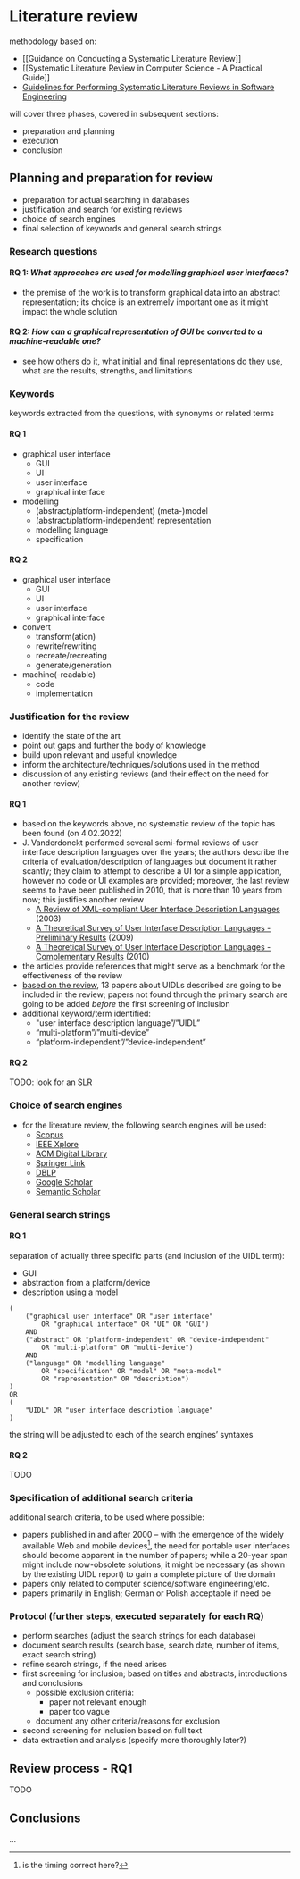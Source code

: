 # Literature review
methodology based on:
- [[Guidance on Conducting a Systematic Literature Review]]
- [[Systematic Literature Review in Computer Science - A Practical Guide]]
- [Guidelines for Performing Systematic Literature Reviews in Software Engineering](https://www.researchgate.net/publication/258968007_Kitchenham_B_Guidelines_for_performing_Systematic_Literature_Reviews_in_software_engineering_EBSE_Technical_Report_EBSE-2007-01)

will cover three phases, covered in subsequent sections:
- preparation and planning
- execution
- conclusion

## Planning and preparation for review
- preparation for actual searching in databases
- justification and search for existing reviews
- choice of search engines
- final selection of keywords and general search strings

### Research questions
#### RQ 1: _What approaches are used for modelling graphical user interfaces?_
- the premise of the work is to transform graphical data into an abstract representation; its choice is an extremely important one as it might impact the whole solution

#### RQ 2: _How can a graphical representation of GUI be converted to a machine-readable one?_
- see how others do it, what initial and final representations do they use, what are the results, strengths, and limitations

### Keywords
keywords extracted from the questions, with synonyms or related terms

#### RQ 1
- graphical user interface
    - GUI
    - UI
    - user interface
    - graphical interface
- modelling
    - (abstract/platform-independent) (meta-)model
    - (abstract/platform-independent) representation
    - modelling language
    - specification

#### RQ 2
- graphical user interface
    - GUI
    - UI
    - user interface
    - graphical interface
- convert
    - transform(ation)
    - rewrite/rewriting
    - recreate/recreating
    - generate/generation
- machine(-readable)
    - code
    - implementation

### Justification for the review
- identify the state of the art
- point out gaps and further the body of knowledge
- build upon relevant and useful knowledge
- inform the architecture/techniques/solutions used in the method
- discussion of any existing reviews (and their effect on the need for another review)

#### RQ 1
- based on the keywords above, no systematic review of the topic has been found (on 4.02.2022)
- J. Vanderdonckt performed several semi-formal reviews of user interface description languages over the years; the authors describe the criteria of evaluation/description of languages but document it rather scantly; they claim to attempt to describe a UI for a simple application, however no code or UI examples are provided; moreover, the last review seems to have been published in 2010, that is more than 10 years from now; this justifies another review
    - [A Review of XML-compliant User Interface Description Languages](A%20Review%20of%20XML-compliant%20User%20Interface%20Description%20Languages.md) (2003)
    - [A Theoretical Survey of User Interface Description Languages - Preliminary Results](A%20Theoretical%20Survey%20of%20User%20Interface%20Description%20Languages%20-%20Preliminary%20Results.md) (2009)
    - [A Theoretical Survey of User Interface Description Languages - Complementary Results](A%20Theoretical%20Survey%20of%20User%20Interface%20Description%20Languages%20-%20Complementary%20Results.md) (2010)
- the articles provide references that might serve as a benchmark for the effectiveness of the review
- [based on the review](Which%20papers%20from%20UIDL%20reviews%20do%20I%20include%20in%20the%20literature%20review.md), 13 papers about UIDLs described are going to be included in the review; papers not found through the primary search are going to be added *before* the first screening of inclusion
- additional keyword/term identified:
    - "user interface description language”/”UIDL”
    - “multi-platform”/”multi-device”
    - “platform-independent”/”device-independent”

#### RQ 2
TODO: look for an SLR

### Choice of search engines
- for the literature review, the following search engines will be used:
    - [Scopus](https://scopus.com)
    - [IEEE Xplore](https://ieeexplore.ieee.org)
    - [ACM Digital Library](https://dl.acm.org/)
    - [Springer Link](https://link.springer.com/)
    - [DBLP](https://dblp.uni-trier.de/)
    - [Google Scholar](https://scholar.google.com)
    - [Semantic Scholar](https://semanticscholar.org)

### General search strings
#### RQ 1
separation of actually three specific parts (and inclusion of the UIDL term):
- GUI
- abstraction from a platform/device
- description using a model

```
(
    ("graphical user interface" OR "user interface"
        OR "graphical interface" OR "UI" OR "GUI")
    AND
    ("abstract" OR "platform-independent" OR "device-independent"
        OR "multi-platform" OR "multi-device")
    AND
    ("language" OR "modelling language"
        OR "specification" OR "model" OR "meta-model"
        OR "representation" OR "description")
)
OR
(
    "UIDL" OR "user interface description language"
)
```

the string will be adjusted to each of the search engines’ syntaxes

#### RQ 2
TODO

### Specification of additional search criteria
additional search criteria, to be used where possible:
- papers published in and after 2000 – with the emergence of the widely available Web and mobile devices[^1], the need for portable user interfaces should become apparent in the number of papers; while a 20-year span might include now-obsolete solutions, it might be necessary (as shown by the existing UIDL report) to gain a complete picture of the domain
- papers only related to computer science/software engineering/etc.
- papers primarily in English; German or Polish acceptable if need be

### Protocol (further steps, executed separately for each RQ)
- perform searches (adjust the search strings for each database)
- document search results (search base, search date, number of items, exact search string)
- refine search strings, if the need arises
- first screening for inclusion; based on titles and abstracts, introductions and conclusions
    - possible exclusion criteria:
        - paper not relevant enough
        - paper too vague
    - document any other criteria/reasons for exclusion
- second screening for inclusion based on full text
- data extraction and analysis (specify more thoroughly later?)

## Review process - RQ1
TODO

## Conclusions
...

[^1]: is the timing correct here?